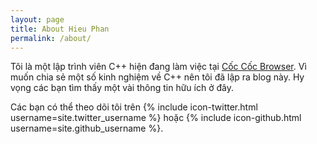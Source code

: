 ```yaml
---
layout: page
title: About Hieu Phan
permalink: /about/
---
```


Tôi là một lập trình viên C++ hiện đang làm việc tại [Cốc Cốc Browser][coccoc]. Vì muốn chia sẻ một số kinh nghiệm về C++ nên tôi đã lập ra blog này. Hy vọng các bạn tìm thấy một vài thông tin hữu ích ở đây.

Các bạn có thể theo dõi tôi trên {% include icon-twitter.html username=site.twitter_username %} hoặc {% include icon-github.html username=site.github_username %}.

[coccoc]: http://coccoc.com
